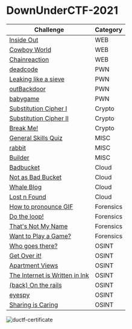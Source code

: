 # DownUnderCTF-2021

| Challenge | Category | 
| ----------- | ----------- | 
| [Inside Out](https://github.com/Stirring16/DownUnderCTF-2021/blob/main/WEB/Inside%20Out/readme.md) | WEB |
| [Cowboy World](https://github.com/Stirring16/DownUnderCTF-2021/blob/main/WEB/Cowboy%20World/readme.md) | WEB |
| [Chainreaction](https://github.com/Stirring16/DownUnderCTF-2021/blob/main/WEB/Chainreaction/readme.md) | WEB |
| [deadcode](https://github.com/Stirring16/DownUnderCTF-2021/blob/main/PWN/Deadcode/readme.md) | PWN |
| [Leaking like a sieve](https://github.com/Stirring16/DownUnderCTF-2021/blob/main/PWN/Leaking%20like%20a%20sieve/readme.md) | PWN |
| [outBackdoor](https://github.com/Stirring16/DownUnderCTF-2021/blob/main/PWN/outBackdoor/readme.md) | PWN |
| [babygame](https://github.com/Stirring16/DownUnderCTF-2021/blob/main/PWN/babygame/readme.md) | PWN |
| [Substitution Cipher I](https://github.com/Stirring16/DownUnderCTF-2021/blob/main/Crypto/Substitution%20Cipher%20I/readme.md) | Crypto |
| [Substitution Cipher II](https://github.com/Stirring16/DownUnderCTF-2021/blob/main/Crypto/Substitution%20Cipher%20II/readme.md) | Crypto |
| [Break Me!](https://github.com/Stirring16/DownUnderCTF-2021/blob/main/Crypto/Break%20Me!/readme.md) | Crypto |
| [General Skills Quiz](https://github.com/Stirring16/DownUnderCTF-2021/blob/main/MISC/General%20Skills%20Quiz/readme.md) | MISC |
| [rabbit](https://github.com/Stirring16/DownUnderCTF-2021/blob/main/MISC/rabbit/readme.md) | MISC |
| [Builder](https://github.com/Stirring16/DownUnderCTF-2021/blob/main/MISC/Builder/readme.md) | MISC |
| [Badbucket](https://github.com/Stirring16/DownUnderCTF-2021/blob/main/Cloud/Bad%20Bucket/readme.md) | Cloud |
| [Not as Bad Bucket](https://github.com/Stirring16/DownUnderCTF-2021/blob/main/Cloud/Not%20as%20Bad%20Bucket/readme.md) | Cloud |
| [Whale Blog](https://github.com/Stirring16/DownUnderCTF-2021/blob/main/Cloud/Whale%20Blog/readme.md) | Cloud |
| [Lost n Found](https://github.com/Stirring16/DownUnderCTF-2021/blob/main/Cloud/Lost%20n%20Found/readme.md) | Cloud |
| [How to pronounce GIF](https://github.com/Stirring16/DownUnderCTF-2021/blob/main/Forensics/How%20to%20pronounce%20GIF/readme.md) | Forensics |
| [Do the loop!](https://github.com/Stirring16/DownUnderCTF-2021/blob/main/Forensics/Do%20the%20loop!/readme.md) | Forensics | 
| [That's Not My Name](https://github.com/Stirring16/DownUnderCTF-2021/blob/main/Forensics/That's%20Not%20My%20Name/readme.md) | Forensics | 
| [Want to Play a Game?](https://github.com/Stirring16/DownUnderCTF-2021/blob/main/Forensics/Want%20to%20Play%20a%20Game%3F/readme.md) | Forensics | 
| [Who goes there?](https://github.com/Stirring16/DownUnderCTF-2021/blob/main/OSINT/WhoGoesThere/readme.md) | OSINT |
| [Get Over it!](https://github.com/Stirring16/DownUnderCTF-2021/blob/main/OSINT/Get%20over%20it!/readme.md) | OSINT | 
| [Apartment Views](https://github.com/Stirring16/DownUnderCTF-2021/blob/main/OSINT/Apartment%20Views/readme.md) | OSINT |
| [The Internet is Written in lnk](https://github.com/Stirring16/DownUnderCTF-2021/blob/main/OSINT/The%20Internet%20is%20Written%20in%20lnk/readme.md) | OSINT | 
| [(back) On the rails](https://github.com/Stirring16/DownUnderCTF-2021/tree/main/OSINT/(back)%20On%20the%20rails/readme.md) | OSINT |
| [eyespy](https://github.com/Stirring16/DownUnderCTF-2021/blob/main/OSINT/eyespy/readme.md) | OSINT | 
| [Sharing is Caring](https://github.com/Stirring16/DownUnderCTF-2021/blob/main/OSINT/Sharing%20is%20Caring/readme.md) | OSINT | 




![ductf-certificate](https://user-images.githubusercontent.com/62060867/134850686-c8eb1882-d8f6-4076-a729-972a594fe225.jpg)
